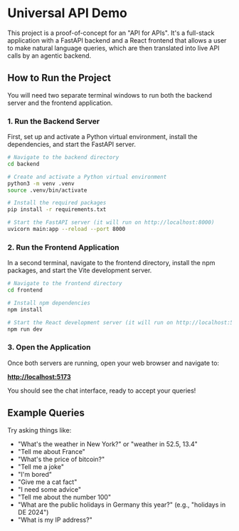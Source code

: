 # Universal API Demo

This project is a proof-of-concept for an "API for APIs". It's a full-stack application with a FastAPI backend and a React frontend that allows a user to make natural language queries, which are then translated into live API calls by an agentic backend.

## How to Run the Project

You will need two separate terminal windows to run both the backend server and the frontend application.

### 1. Run the Backend Server

First, set up and activate a Python virtual environment, install the dependencies, and start the FastAPI server.

```bash
# Navigate to the backend directory
cd backend

# Create and activate a Python virtual environment
python3 -m venv .venv
source .venv/bin/activate

# Install the required packages
pip install -r requirements.txt

# Start the FastAPI server (it will run on http://localhost:8000)
uvicorn main:app --reload --port 8000
```

### 2. Run the Frontend Application

In a second terminal, navigate to the frontend directory, install the npm packages, and start the Vite development server.

```bash
# Navigate to the frontend directory
cd frontend

# Install npm dependencies
npm install

# Start the React development server (it will run on http://localhost:5173)
npm run dev
```

### 3. Open the Application

Once both servers are running, open your web browser and navigate to:

**[http://localhost:5173](http://localhost:5173)**

You should see the chat interface, ready to accept your queries!

## Example Queries

Try asking things like:
- "What's the weather in New York?" or "weather in 52.5, 13.4"
- "Tell me about France"
- "What's the price of bitcoin?"
- "Tell me a joke"
- "I'm bored"
- "Give me a cat fact"
- "I need some advice"
- "Tell me about the number 100"
- "What are the public holidays in Germany this year?" (e.g., "holidays in DE 2024")
- "What is my IP address?" 
